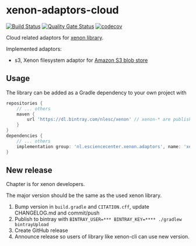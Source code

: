 # xenon-adaptors-cloud

[![Build Status](https://travis-ci.org/xenon-middleware/xenon-adaptors-cloud.svg?branch=master)](https://travis-ci.org/xenon-middleware/xenon-adaptors-cloud)
[![Quality Gate Status](https://sonarcloud.io/api/project_badges/measure?project=xenon-middleware_xenon-adaptors-cloud&metric=alert_status)](https://sonarcloud.io/dashboard?id=xenon-middleware_xenon-adaptors-cloud)
[![codecov](https://codecov.io/gh/xenon-middleware/xenon-adaptors-cloud/branch/master/graph/badge.svg)](https://codecov.io/gh/xenon-middleware/xenon-adaptors-cloud)

Cloud related adaptors for [xenon library](https://github.com/xenon-middleware/xenon).

Implemented adaptors:
* s3, Xenon filesystem adaptor for [Amazon S3 blob store](https://aws.amazon.com/s3/)
 
## Usage

The library can be added as a Gradle dependency to your own project with
```groovy
repositories {
    // ... others
    maven {
        url 'https://dl.bintray.com/nlesc/xenon' // xenon-* are published on bintray, not on jcenter
    }
}
dependencies {
    // ... others
    implementation group: 'nl.esciencecenter.xenon.adaptors', name: 'xenon-adaptors-cloud', version: '3.0.0'
}
```

## New release

Chapter is for xenon developers.

The major version should be the same as the used xenon library.

1. Bump version in `build.gradle` and `CITATION.cff`, update CHANGELOG.md and commit/push 
1. Publish to bintray with `BINTRAY_USER=*** BINTRAY_KEY=**** ./gradlew bintrayUpload`
1. Create GitHub release
1. Announce release so users of library like xenon-cli can use new version.

